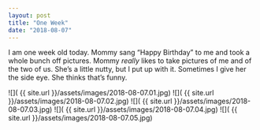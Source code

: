 ```yaml
---
layout: post
title: "One Week"
date: "2018-08-07"
---
```


I am one week old today. Mommy sang “Happy Birthday” to me and took a whole bunch off pictures. Mommy _really_ likes to take pictures of me and of the two of us. She’s a little nutty, but I put up with it. Sometimes I give her the side eye. She thinks that’s funny.


<span class="gallery">
  ![]( {{ site.url }}/assets/images/2018-08-07.01.jpg)
  ![]( {{ site.url }}/assets/images/2018-08-07.02.jpg)
  ![]( {{ site.url }}/assets/images/2018-08-07.03.jpg)
  ![]( {{ site.url }}/assets/images/2018-08-07.04.jpg)
  ![]( {{ site.url }}/assets/images/2018-08-07.05.jpg)
</span>
